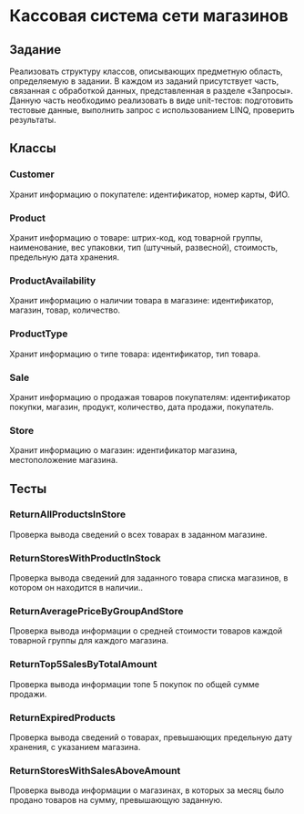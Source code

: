 # Кассовая система сети магазинов

## Задание
Реализовать структуру классов, описывающих предметную область, определяемую в задании. В каждом из заданий присутствует часть, связанная с обработкой данных, представленная в разделе «Запросы». Данную часть необходимо реализовать в виде unit-тестов: подготовить тестовые данные, выполнить запрос с использованием LINQ, проверить результаты.

## Классы

### Customer
Хранит информацию о покупателе: идентификатор, номер карты, ФИО.

### Product
Хранит информацию о товаре: штрих-код, код товарной группы, наименование, вес упаковки, тип (штучный, развесной), стоимость, предельную дата хранения.

### ProductAvailability
Хранит информацию о наличии товара в магазине: идентификатор, магазин, товар, количество.

### ProductType
Хранит информацию о типе товара: идентификатор, тип товара.

### Sale
Хранит информацию о продажая товаров покупателям: идентификатор покупки, магазин, продукт, количество, дата продажи, покупатель.

### Store
Хранит информацию о магазин: идентификатор магазина, местоположение магазина.

## Тесты

### ReturnAllProductsInStore
Проверка вывода сведений о всех товарах в заданном магазине.

### ReturnStoresWithProductInStock
Проверка вывода сведений для заданного товара списка магазинов, в котором он находится в наличии..

### ReturnAveragePriceByGroupAndStore
Проверка вывода информации о средней стоимости товаров каждой товарной группы для каждого магазина.

### ReturnTop5SalesByTotalAmount
Проверка вывода информации топе 5 покупок по общей сумме продажи.

### ReturnExpiredProducts
Проверка вывода сведений о товарах, превышающих предельную дату хранения, с указанием магазина.

### ReturnStoresWithSalesAboveAmount
Проверка вывода информации о магазинах, в которых за месяц было продано товаров на сумму, превышающую заданную.
